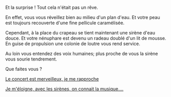 Et la surprise ! Tout cela n'était pas un rêve.

En effet, vous vous réveillez bien au milieu d'un plan d'eau.
Et votre peau est toujours recouverte d'une fine pellicule caramélisée.

Cependant, à la place du crapeau se tient maintenant une sirène d'eau douce.
Et votre nénuphare est devenu un radeau doublé d'un lit de mousse.
En guise de propulsion une colonie de loutre vous rend service.

Au loin vous entendez des voix humaines; plus proche de vous la sirène vous sourie tendrement.

Que faites vous ?

[Le concert est merveilleux, je me rapproche](sirene/crapaud.md)

[Je m'éloigne, avec les sirènes, on connait la musique....](voix-humaines/mystere.md)


